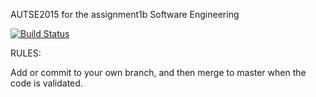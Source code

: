 AUTSE2015 for the assignment1b Software Engineering

[![Build Status](https://travis-ci.org/yue-l/AUTSE2015TwoRangers.svg?branch=master)](https://travis-ci.org/yue-l/AUTSE2015TwoRangers)

RULES:

Add or commit to your own branch, and then merge to master when the code is validated.

